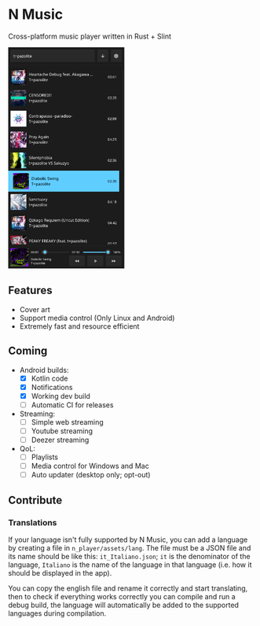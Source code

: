 # N Music

Cross-platform music player written in Rust + Slint

<img src="readme_preview.png" height="450" alt="App Preview"/>

## Features

- Cover art
- Support media control (Only Linux and Android)
- Extremely fast and resource efficient

## Coming

- Android builds:
    - [x] Kotlin code
    - [x] Notifications
    - [x] Working dev build
    - [ ] Automatic CI for releases

- Streaming:
    - [ ] Simple web streaming
    - [ ] Youtube streaming
    - [ ] Deezer streaming

- QoL:
    - [ ] Playlists
    - [ ] Media control for Windows and Mac
    - [ ] Auto updater (desktop only; opt-out)

## Contribute

### Translations

If your language isn't fully supported by N Music, you can add a language by creating a file in `n_player/assets/lang`.
The file must be a JSON file and its name should be like this: `it_Italiano.json`; `it` is the denominator of the
language, `Italiano` is the name of the language in that language (i.e. how it should be displayed in the app).

You can copy the english file and rename it correctly and start translating, then to check if everything works correctly
you can compile and run a debug build, the language will automatically be added to the supported languages during
compilation.
